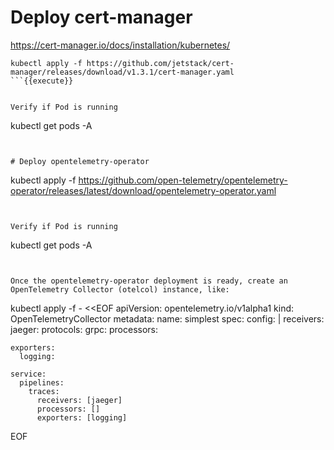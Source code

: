 
# Deploy cert-manager

https://cert-manager.io/docs/installation/kubernetes/


``` 
kubectl apply -f https://github.com/jetstack/cert-manager/releases/download/v1.3.1/cert-manager.yaml
```{{execute}}


Verify if Pod is running
``` 
kubectl get pods -A
```{{execute}}


# Deploy opentelemetry-operator

``` 
kubectl apply -f https://github.com/open-telemetry/opentelemetry-operator/releases/latest/download/opentelemetry-operator.yaml
```{{execute}}


Verify if Pod is running
``` 
kubectl get pods -A
```{{execute}}


Once the opentelemetry-operator deployment is ready, create an OpenTelemetry Collector (otelcol) instance, like:

``` 
kubectl apply -f - <<EOF
apiVersion: opentelemetry.io/v1alpha1
kind: OpenTelemetryCollector
metadata:
  name: simplest
spec:
  config: |
    receivers:
      jaeger:
        protocols:
          grpc:
    processors:

    exporters:
      logging:

    service:
      pipelines:
        traces:
          receivers: [jaeger]
          processors: []
          exporters: [logging]
EOF
```{{execute}}

